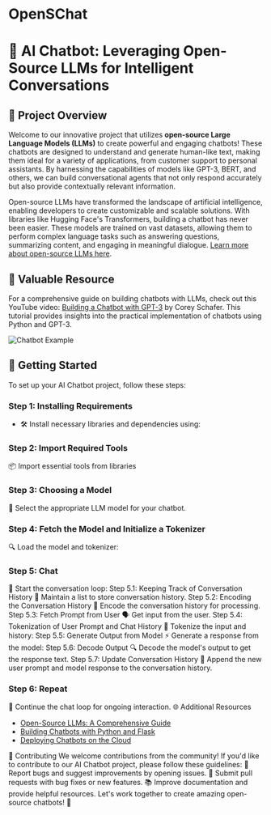 # OpenSChat
# 🤖 AI Chatbot: Leveraging Open-Source LLMs for Intelligent Conversations

## 🌟 Project Overview

Welcome to our innovative project that utilizes **open-source Large Language Models (LLMs)** to create powerful and engaging chatbots! These chatbots are designed to understand and generate human-like text, making them ideal for a variety of applications, from customer support to personal assistants. By harnessing the capabilities of models like GPT-3, BERT, and others, we can build conversational agents that not only respond accurately but also provide contextually relevant information.

Open-source LLMs have transformed the landscape of artificial intelligence, enabling developers to create customizable and scalable solutions. With libraries like Hugging Face's Transformers, building a chatbot has never been easier. These models are trained on vast datasets, allowing them to perform complex language tasks such as answering questions, summarizing content, and engaging in meaningful dialogue. [Learn more about open-source LLMs here](https://realpython.com/build-llm-rag-chatbot-with-langchain/).

## 🎥 Valuable Resource

For a comprehensive guide on building chatbots with LLMs, check out this YouTube video: [Building a Chatbot with GPT-3](https://www.youtube.com/watch?v=8K8wXHl_WpY) by Corey Schafer. This tutorial provides insights into the practical implementation of chatbots using Python and GPT-3.

![Chatbot Example](https://miro.medium.com/v2/resize:fit:1200/format:webp/1*0L2eX4y2jK4J0B8t1W9b6g.png)

## 🚀 Getting Started

To set up your AI Chatbot project, follow these steps:

### Step 1: Installing Requirements
- 🛠️ Install necessary libraries and dependencies using:
### Step 2: Import Required Tools
📦 Import essential tools from libraries
### Step 3: Choosing a Model
🤖 Select the appropriate LLM model for your chatbot.

### Step 4: Fetch the Model and Initialize a Tokenizer
🔍 Load the model and tokenizer:
### Step 5: Chat
💬 Start the conversation loop:
Step 5.1: Keeping Track of Conversation History
📜 Maintain a list to store conversation history.
Step 5.2: Encoding the Conversation History
🔄 Encode the conversation history for processing.
Step 5.3: Fetch Prompt from User
🗣️ Get input from the user.
Step 5.4: Tokenization of User Prompt and Chat History
🔑 Tokenize the input and history:
Step 5.5: Generate Output from Model
⚡ Generate a response from the model:
Step 5.6: Decode Output
🔍 Decode the model's output to get the response text.
Step 5.7: Update Conversation History
📝 Append the new user prompt and model response to the conversation history.

### Step 6: Repeat
🔄 Continue the chat loop for ongoing interaction.
🌐 Additional Resources
* [Open-Source LLMs: A Comprehensive Guide](https://www.analyticsvidhya.com/blog/2021/06/open-source-language-models-a-comprehensive-guide/)
* [Building Chatbots with Python and Flask](https://realpython.com/flask-google-app-engine-deploy/)
* [Deploying Chatbots on the Cloud](https://realpython.com/flask-google-app-engine-deploy/)

🤝 Contributing
We welcome contributions from the community! If you'd like to contribute to our AI Chatbot project, please follow these guidelines:
🐛 Report bugs and suggest improvements by opening issues.
🔧 Submit pull requests with bug fixes or new features.
📚 Improve documentation and provide helpful resources.
Let's work together to create amazing open-source chatbots! 🙌

